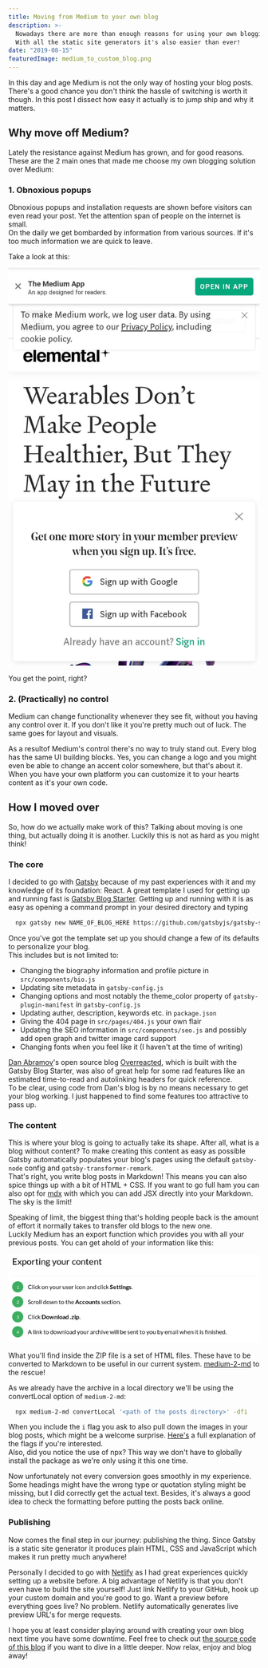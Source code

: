```yaml
---
title: Moving from Medium to your own blog
description: >-
  Nowadays there are more than enough reasons for using your own blogging platform.
  With all the static site generators it's also easier than ever!
date: "2019-08-15"
featuredImage: medium_to_custom_blog.png
---
```


In this day and age Medium is not the only way of hosting your blog posts.  
There's a good chance you don't think the hassle of switching is worth it though.
In this post I dissect how easy it actually is to jump ship and why it matters.

## Why move off Medium?

Lately the resistance against Medium has grown, and for good reasons.  
These are the 2 main ones that made me choose my own blogging solution over Medium:

### 1. Obnoxious popups

Obnoxious popups and installation requests are shown before visitors can even read your post.
Yet the attention span of people on the internet is small.  
On the daily we get bombarded by information from various sources.
If it's too much information we are quick to leave.

Take a look at this:

![Medium popups on a mobile device](./mobile_medium_popups.jpg)

You get the point, right?

### 2. (Practically) no control

Medium can change functionality whenever they see fit, without you having any control over it.
If you don't like it you're pretty much out of luck. The same goes for layout and visuals.

As a resultof Medium's control there's no way to truly stand out. Every blog has the same UI building blocks.
Yes, you can change a logo and you might even be able to change an accent color somewhere, but that's about it.
When you have your own platform you can customize it to your hearts content as it's your own code.

## How I moved over

So, how do we actually make work of this? Talking about moving is one thing, but actually doing it is another.
Luckily this is not as hard as you might think!

### The core

I decided to go with [Gatsby](https://www.gatsbyjs.org/) because of my past experiences with it and my knowledge of its foundation: React.
A great template I used for getting up and running fast is [Gatsby Blog Starter](https://github.com/gatsbyjs/gatsby-starter-blog).
Getting up and running with it is as easy as opening a command prompt in your desired directory and typing

```bash
  npx gatsby new NAME_OF_BLOG_HERE https://github.com/gatsbyjs/gatsby-starter-blog
```

Once you've got the template set up you should change a few of its defaults to personalize your blog.  
This includes but is not limited to:

- Changing the biography information and profile picture in `src/components/bio.js`
- Updating site metadata in `gatsby-config.js`
- Changing options and most notably the theme_color property of `gatsby-plugin-manifest` in `gatsby-config.js`
- Updating auther, description, keywords etc. in `package.json`
- Giving the 404 page in `src/pages/404.js` your own flair
- Updating the SEO information in `src/components/seo.js` and possibly add open graph and twitter image card support
- Changing fonts when you feel like it (I haven't at the time of writing)

[Dan Abramov](https://twitter.com/dan_abramov?lang=en)'s open source blog [Overreacted](https://overreacted.io/), which is built with the Gatsby Blog Starter, was also of great help for some rad features like an estimated time-to-read and autolinking headers for quick reference.  
To be clear, using code from Dan's blog is by no means necessary to get your blog working.
I just happened to find some features too attractive to pass up.

### The content

This is where your blog is going to actually take its shape. After all, what is a blog without content?
To make creating this content as easy as possible Gatsby automatically populates your blog's pages using the default `gatsby-node` config and `gatsby-transformer-remark`.  
That's right, you write blog posts in Markdown! This means you can also spice things up with a bit of HTML + CSS.
If you want to go full ham you can also opt for [mdx](https://mdxjs.com/) with which you can add JSX directly into your Markdown.  
The sky is the limit!

Speaking of limit, the biggest thing that's holding people back is the amount of effort it normally takes to transfer old blogs to the new one.  
Luckily Medium has an export function which provides you with all your previous posts.
You can get ahold of your information like this:

![How to export your Medium information](./medium_export.png)

What you'll find inside the ZIP file is a set of HTML files. These have to be converted to Markdown to be useful in our current system.
[medium-2-md](https://github.com/gautamdhameja/medium-2-md) to the rescue!

As we already have the archive in a local directory we'll be using the convertLocal option of `medium-2-md`:

```bash
  npx medium-2-md convertLocal '<path of the posts directory>' -dfi
```

When you include the `i` flag you ask to also pull down the images in your blog posts, which might be a welcome surprise.
[Here's](https://github.com/gautamdhameja/medium-2-md#optional-flags) a full explanation of the flags if you're interested.  
Also, did you notice the use of npx? This way we don't have to globally install the package as we're only using it this one time.

Now unfortunately not every conversion goes smoothly in my experience. Some headings might have the wrong type or quotation styling might be missing, but I did correctly get the actual text. Besides, it's always a good idea to check the formatting before putting the posts back online.

### Publishing

Now comes the final step in our journey: publishing the thing.
Since Gatsby is a static site generator it produces plain HTML, CSS and JavaScript which makes it run pretty much anywhere!

Personally I decided to go with [Netlify](https://www.netlify.com/) as I had great experiences quickly setting up a website before.
A big advantage of Netlify is that you don't even have to build the site yourself! Just link Netlify to your GitHub, hook up your custom domain and you're good to go. Want a preview before everything goes live? No problem. Netlify automatically generates live preview URL's for merge requests.

I hope you at least consider playing around with creating your own blog next time you have some downtime.
Feel free to check out [the source code of this blog](https://github.com/martijnvos/martijnvos.dev/) if you want to dive in a little deeper.
Now relax, enjoy and blog away!
